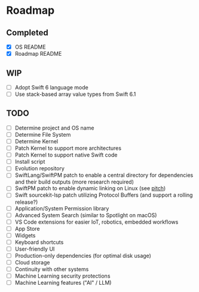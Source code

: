 # Roadmap

## Completed

- [x] OS README
- [x] Roadmap README

## WIP

- [ ] Adopt Swift 6 language mode
- [ ] Use stack-based array value types from Swift 6.1

## TODO

- [ ] Determine project and OS name
- [ ] Determine File System
- [ ] Determine Kernel
- [ ] Patch Kernel to support more architectures
- [ ] Patch Kernel to support native Swift code
- [ ] Install script
- [ ] Evolution repository
- [ ] SwiftLang/SwiftPM patch to enable a central directory for dependencies and their build outputs (more research required)
- [ ] SwiftPM patch to enable dynamic linking on Linux (see [pitch](https://forums.swift.org/t/77605))
- [ ] Swift sourcekit-lsp patch utilizing Protocol Buffers (and support a rolling release?)
- [ ] Application/System Permission library
- [ ] Advanced System Search (similar to Spotlight on macOS)
- [ ] VS Code extensions for easier IoT, robotics, embedded workflows
- [ ] App Store
- [ ] Widgets
- [ ] Keyboard shortcuts
- [ ] User-friendly UI
- [ ] Production-only dependencies (for optimal disk usage)
- [ ] Cloud storage
- [ ] Continuity with other systems
- [ ] Machine Learning security protections
- [ ] Machine Learning features ("AI" / LLM)
